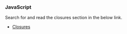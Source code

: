 ### JavaScript
Search for and read the closures section in the below link.

* [Closures](https://medium.freecodecamp.org/the-definitive-javascript-handbook-for-a-developer-interview-44ffc6aeb54e)